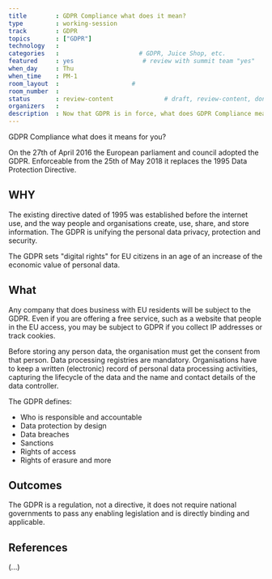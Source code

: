 ```yaml
---
title        : GDPR Compliance what does it mean?
type         : working-session
track        : GDPR
topics       : ["GDPR"]
technology   :
categories   :                      # GDPR, Juice Shop, etc.
featured     : yes                   # review with summit team "yes"
when_day     : Thu
when_time    : PM-1
room_layout  :                    #
room_number  :
status       : review-content              # draft, review-content, done
organizers   :
description  : Now that GDPR is in force, what does GDPR Compliance mean and how to measure it
---
```


GDPR Compliance what does it means for you?

On the 27th of April 2016 the European parliament and council adopted the GDPR. Enforceable from the 25th of May 2018 it replaces the 1995 Data Protection Directive.

## WHY

The existing directive dated of 1995 was established before the internet use, and the way people and organisations create, use, share, and store information. The GDPR is unifying the personal data privacy, protection and security.

The GDPR sets "digital rights" for EU citizens in an age of an increase of the economic value of personal data.


## What

Any company that does business with EU residents will be subject to the GDPR. Even if you are offering a free service, such as a website that people in the EU access, you may be subject to GDPR if you collect IP addresses or track cookies.

Before storing any person data, the organisation must get the consent from that person. Data processing registries are mandatory. Organisations have to keep a written (electronic) record of personal data processing activities, capturing the lifecycle of the data and the name and contact details of the data controller.

The GDPR defines:

-	Who is responsible and accountable
-	Data protection by design
-	Data breaches
-	Sanctions
-	Rights of access
-	Rights of erasure and more



## Outcomes

The GDPR is a regulation, not a directive, it does not require national governments to pass any enabling legislation and is directly binding and applicable.

## References

(...)
